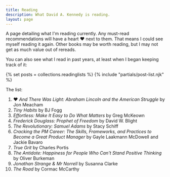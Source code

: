 ```yaml
---
title: Reading
description: What David A. Kennedy is reading.
layout: page
---
```


A page detailing what I'm reading currently. Any must-read recommendations will have a heart &hearts; next to them. That means I could see myself reading it again. Other books may be worth reading, but I may not get as much value out of rereads.

You can also see what I read in past years, at least when I began keeping track of it:

{% set posts = collections.readinglists %}
{% include "partials/post-list.njk" %}

The list:

1. &hearts; _And There Was Light: Abraham Lincoln and the American Struggle_ by Jon Meacham
2. _Tiny Habits_ by BJ Fogg
3. _Effortless: Make It Easy to Do What Matters_ by Greg McKeown
4. _Frederick Douglass: Prophet of Freedom_ by David W. Blight
5. _The Revolutionary: Samuel Adams_ by Stacy Schiff
6. _Cracking the PM Career: The Skills, Frameworks, and Practices to Become a Great Product Manager_ by Gayle Laakmann McDowell and Jackie Bavaro
7. _True Grit_ by Charles Portis
8. _The Antidote: Happiness for People Who Can't Stand Positive Thinking_ by Oliver Burkeman
9. _Jonathan Strange & Mr Norrell_ by Susanna Clarke
10. _The Road_ by Cormac McCarthy
